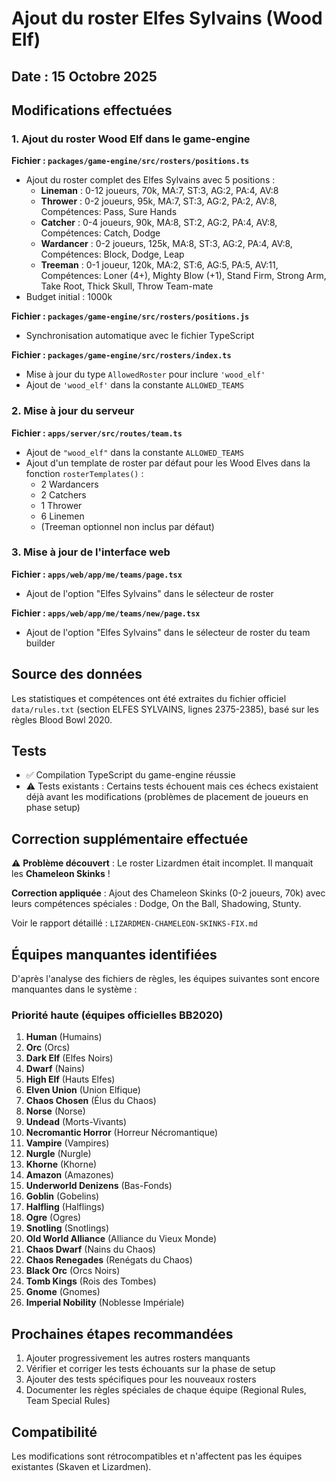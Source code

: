 # Ajout du roster Elfes Sylvains (Wood Elf)

## Date : 15 Octobre 2025

## Modifications effectuées

### 1. Ajout du roster Wood Elf dans le game-engine

**Fichier : `packages/game-engine/src/rosters/positions.ts`**
- Ajout du roster complet des Elfes Sylvains avec 5 positions :
  - **Lineman** : 0-12 joueurs, 70k, MA:7, ST:3, AG:2, PA:4, AV:8
  - **Thrower** : 0-2 joueurs, 95k, MA:7, ST:3, AG:2, PA:2, AV:8, Compétences: Pass, Sure Hands
  - **Catcher** : 0-4 joueurs, 90k, MA:8, ST:2, AG:2, PA:4, AV:8, Compétences: Catch, Dodge
  - **Wardancer** : 0-2 joueurs, 125k, MA:8, ST:3, AG:2, PA:4, AV:8, Compétences: Block, Dodge, Leap
  - **Treeman** : 0-1 joueur, 120k, MA:2, ST:6, AG:5, PA:5, AV:11, Compétences: Loner (4+), Mighty Blow (+1), Stand Firm, Strong Arm, Take Root, Thick Skull, Throw Team-mate
- Budget initial : 1000k

**Fichier : `packages/game-engine/src/rosters/positions.js`**
- Synchronisation automatique avec le fichier TypeScript

**Fichier : `packages/game-engine/src/rosters/index.ts`**
- Mise à jour du type `AllowedRoster` pour inclure `'wood_elf'`
- Ajout de `'wood_elf'` dans la constante `ALLOWED_TEAMS`

### 2. Mise à jour du serveur

**Fichier : `apps/server/src/routes/team.ts`**
- Ajout de `"wood_elf"` dans la constante `ALLOWED_TEAMS`
- Ajout d'un template de roster par défaut pour les Wood Elves dans la fonction `rosterTemplates()` :
  - 2 Wardancers
  - 2 Catchers
  - 1 Thrower
  - 6 Linemen
  - (Treeman optionnel non inclus par défaut)

### 3. Mise à jour de l'interface web

**Fichier : `apps/web/app/me/teams/page.tsx`**
- Ajout de l'option "Elfes Sylvains" dans le sélecteur de roster

**Fichier : `apps/web/app/me/teams/new/page.tsx`**
- Ajout de l'option "Elfes Sylvains" dans le sélecteur de roster du team builder

## Source des données

Les statistiques et compétences ont été extraites du fichier officiel `data/rules.txt` (section ELFES SYLVAINS, lignes 2375-2385), basé sur les règles Blood Bowl 2020.

## Tests

- ✅ Compilation TypeScript du game-engine réussie
- ⚠️ Tests existants : Certains tests échouent mais ces échecs existaient déjà avant les modifications (problèmes de placement de joueurs en phase setup)

## Correction supplémentaire effectuée

⚠️ **Problème découvert** : Le roster Lizardmen était incomplet. Il manquait les **Chameleon Skinks** !

**Correction appliquée** : Ajout des Chameleon Skinks (0-2 joueurs, 70k) avec leurs compétences spéciales : Dodge, On the Ball, Shadowing, Stunty.

Voir le rapport détaillé : `LIZARDMEN-CHAMELEON-SKINKS-FIX.md`

## Équipes manquantes identifiées

D'après l'analyse des fichiers de règles, les équipes suivantes sont encore manquantes dans le système :

### Priorité haute (équipes officielles BB2020)
1. **Human** (Humains)
2. **Orc** (Orcs)
3. **Dark Elf** (Elfes Noirs)
4. **Dwarf** (Nains)
5. **High Elf** (Hauts Elfes)
6. **Elven Union** (Union Elfique)
7. **Chaos Chosen** (Élus du Chaos)
8. **Norse** (Norse)
9. **Undead** (Morts-Vivants)
10. **Necromantic Horror** (Horreur Nécromantique)
11. **Vampire** (Vampires)
12. **Nurgle** (Nurgle)
13. **Khorne** (Khorne)
14. **Amazon** (Amazones)
15. **Underworld Denizens** (Bas-Fonds)
16. **Goblin** (Gobelins)
17. **Halfling** (Halflings)
18. **Ogre** (Ogres)
19. **Snotling** (Snotlings)
20. **Old World Alliance** (Alliance du Vieux Monde)
21. **Chaos Dwarf** (Nains du Chaos)
22. **Chaos Renegades** (Renégats du Chaos)
23. **Black Orc** (Orcs Noirs)
24. **Tomb Kings** (Rois des Tombes)
25. **Gnome** (Gnomes)
26. **Imperial Nobility** (Noblesse Impériale)

## Prochaines étapes recommandées

1. Ajouter progressivement les autres rosters manquants
2. Vérifier et corriger les tests échouants sur la phase de setup
3. Ajouter des tests spécifiques pour les nouveaux rosters
4. Documenter les règles spéciales de chaque équipe (Regional Rules, Team Special Rules)

## Compatibilité

Les modifications sont rétrocompatibles et n'affectent pas les équipes existantes (Skaven et Lizardmen).

